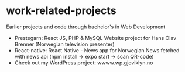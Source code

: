 # work-related-projects
Earlier projects and code through bachelor's in Web Development

- Prestegarn: React JS, PHP & MySQL Website project for Hans Olav Brenner (Norwegian television presenter)
- React-native: React Native - News app for Norwegian News fetched with news api (npm install -> expo start -> scan QR-code)
- Check out my WordPress project: wwww.wp.gjoviklyn.no
